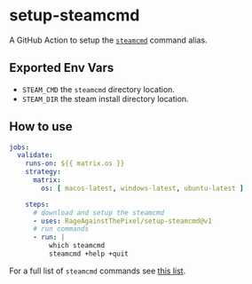 # setup-steamcmd

A GitHub Action to setup the [`steamcmd`](https://developer.valvesoftware.com/wiki/SteamCMD) command alias.

## Exported Env Vars

- `STEAM_CMD` the `steamcmd` directory location.
- `STEAM_DIR` the steam install directory location.

## How to use

```yaml
jobs:
  validate:
    runs-on: ${{ matrix.os }}
    strategy:
      matrix:
        os: [ macos-latest, windows-latest, ubuntu-latest ]

    steps:
      # download and setup the steamcmd
      - uses: RageAgainstThePixel/setup-steamcmd@v1
      # run commands
      - run: |
          which steamcmd
          steamcmd +help +quit
```

For a full list of `steamcmd` commands see [this list](https://github.com/dgibbs64/SteamCMD-Commands-List/blob/main/steamcmd_commands.txt).
